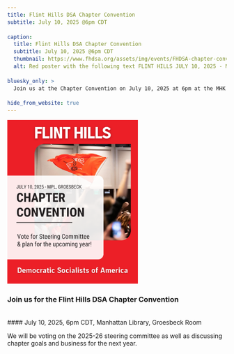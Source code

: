 ```yaml
---
title: Flint Hills DSA Chapter Convention
subtitle: July 10, 2025 @6pm CDT

caption:
  title: Flint Hills DSA Chapter Convention
  subtitle: July 10, 2025 @6pm CDT
  thumbnail: https://www.fhdsa.org/assets/img/events/FHDSA-chapter-convention.png
  alt: Red poster with the following text FLINT HILLS JULY 10, 2025 - MPL, GROESBECK CHAPTER CONVENTION Vote for Steering Committee & plan for the upcoming year! Democratic Socialists of America

bluesky_only: >
  Join us at the Chapter Convention on July 10, 2025 at 6pm at the MHK Library as we discuss chapter strategy, vote for new leadership, and reflect on the year’s accomplishments.

hide_from_website: true
---
```


<img src="/assets/img/events/FHDSA-chapter-convention.png" alt="Red Talk" width="300" />


### Join us for the Flint Hills DSA Chapter Convention
<br>
#### July 10, 2025, 6pm CDT, Manhattan Library, Groesbeck Room

<br>

We will be voting on the 2025-26 steering committee as well as discussing chapter goals and business for the next year.
